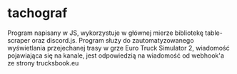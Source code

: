 # tachograf
Program napisany w JS, wykorzystuje w głównej mierze bibliotekę table-scraper oraz discord.js. Program służy do zautomatyzowanego wyświetlania przejechanej trasy w grze Euro Truck Simulator 2, wiadomość pojawiająca się na kanale, jest odpowiedzią na wiadomość od webhook'a ze strony trucksbook.eu
